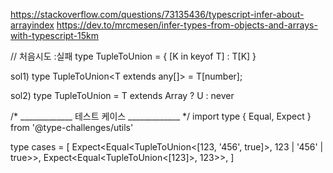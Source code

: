 https://stackoverflow.com/questions/73135436/typescript-infer-about-arrayindex
https://dev.to/mrcmesen/infer-types-from-objects-and-arrays-with-typescript-15km


// 처음시도 :실패
type TupleToUnion<T> =  { [K in keyof T] : T[K] }



sol1)
type TupleToUnion<T extends any[]> = T[number];

sol2)
type TupleToUnion<T> = T extends Array<infer U> ? U : never



/* _____________ 테스트 케이스 _____________ */
import type { Equal, Expect } from '@type-challenges/utils'

type cases = [
  Expect<Equal<TupleToUnion<[123, '456', true]>, 123 | '456' | true>>,
  Expect<Equal<TupleToUnion<[123]>, 123>>,
]
